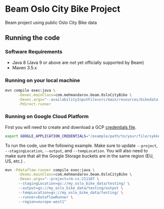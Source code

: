 # Beam Oslo City Bike Project
Beam project using public Oslo City Bike data

## Running the code

### Software Requirements

* Java 8 (Java 9 or above are not yet officially supported by Beam)
* Maven 3.5.x

### Running on your local machine
```bash
mvn compile exec:java \
      -Dexec.mainClass=com.mehmandarov.beam.OsloCityBike \
      -Dexec.args="--availabilityInputFile=src/main/resources/bikedata-availability-example.txt --output=bikedatalocal" \
      -Pdirect-runner
```

### Running on Google Cloud Platform

First you will need to create and download a GCP [credentials file][1]. 
```bash
export GOOGLE_APPLICATION_CREDENTIALS="/example/path/to/your/file/sykkeldata-creds.json"
```

To run the code, use the following example. Make sure to update `--project`, `--stagingLocation`, `--output`, and `--tempLocation`. 
You will also need to make sure that all the Google Storage buckets are in the same region (EU, US, etc.) .

```bash
mvn -Pdataflow-runner compile exec:java \
      -Dexec.mainClass=com.mehmandarov.beam.OsloCityBike \
      -Dexec.args="--project=rm-cx-211107 \
      --stagingLocation=gs://my_oslo_bike_data/testing/ \
      --output=gs://my_oslo_bike_data/testing/output \
      --tempLocation=gs://my_oslo_bike_data/testing/ \
      --runner=DataflowRunner \
      --region=europe-west1"
```


[1]:https://cloud.google.com/dataflow/docs/quickstarts/quickstart-java-maven